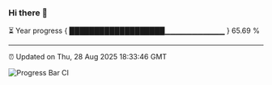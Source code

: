 ### Hi there 👋

⏳ Year progress { ███████████████████▁▁▁▁▁▁▁▁▁▁▁ } 65.69 %

---

⏰ Updated on Thu, 28 Aug 2025 18:33:46 GMT

![Progress Bar CI](https://github.com/ZhaoGui/ZhaoGui/workflows/Progress%20Bar%20CI/badge.svg)
